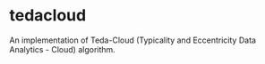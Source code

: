 # tedacloud
An implementation of Teda-Cloud (Typicality and Eccentricity Data Analytics - Cloud) algorithm.
